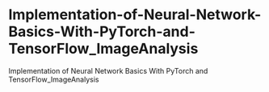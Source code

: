 # Implementation-of-Neural-Network-Basics-With-PyTorch-and-TensorFlow_ImageAnalysis
Implementation of Neural Network Basics With PyTorch and TensorFlow_ImageAnalysis
